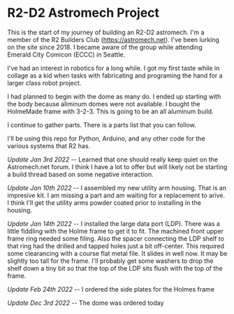 # R2-D2 Astromech Project

This is the start of my journey of building an R2-D2 astromech.  I'm a member of the R2 Builders Club (https://astromech.net).  I've been lurking on the site since 2018.  I became aware of the group while attending Emerald City Comicon (ECCC) in Seattle.  

I've had an interest in robotics for a long while.  I got my first taste while in collage as a kid when tasks with fabricating and programing the hand for a larger class robot project.  

I had planned to begin with the dome as many do.  I ended up starting with the body because aliminum domes were not available.  I bought the HolmeMade frame with 3-2-3.  This is going to be an all aluminum build.  

I continue to gather parts.  There is a parts list that you can follow.  

I'll be using this repo for Python, Arduino, and any other code for the various systems that R2 has.  

*Update Jan 3rd 2022* -- Learned that one should really keep quiet on the Astromech.net forum.  I think I have a lot to offer but will likely not be starting a build thread based on some negative interaction.  

*Update Jan 10th 2022* -- I assembled my new utility arm housing.  That is an impresive kit.  I am missing a part and am waiting for a replacement to arive.  I think I'll get the utility arms powder coated prior to installing in the housing.  

*Update Jan 14th 2022* -- I installed the large data port (LDP). There was a little fiddling with the Holme frame to get it to fit.  The machined front upper frame ring needed some filing.  Also the spacer connecting the LDP shelf to that ring had the drilled and tapped holes just a bit off-center.  This required some clearancing with a course flat metal file.  It slides in well now.  It may be slightly too tall for the frame.  I'll probably get some washers to drop the shelf down a tiny bit so that the top of the LDP sits flush with the top of the frame.  

*Update Feb 24th 2022* -- I ordered the side plates for the Holmes frame  

*Update Dec 3rd 2022* -- The dome was ordered today  

